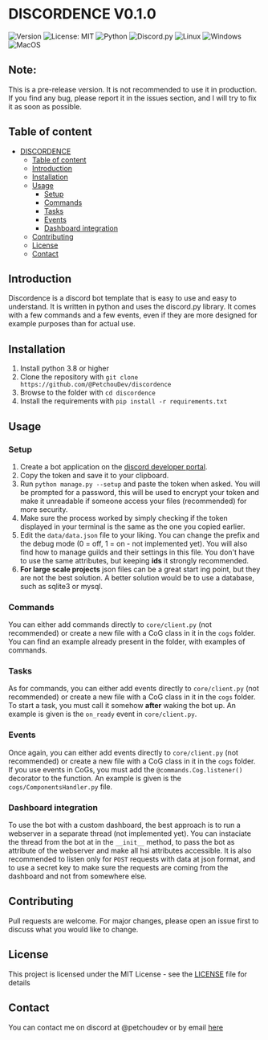 # DISCORDENCE  V0.1.0
![Version](https://img.shields.io/badge/version-0.1.0-blue)
![License: MIT](https://img.shields.io/badge/License-MIT-yellow.svg)
![Python](https://img.shields.io/badge/python-3670A0?logo=python&logoColor=ffdd54)
![Discord.py](https://img.shields.io/badge/discord.py-2.2.3-blue)
![Linux](https://img.shields.io/badge/Linux-FCC624?logo=linux&logoColor=black)
![Windows](https://img.shields.io/badge/Windows-0078D6?logo=windows&logoColor=white)
![MacOS](https://img.shields.io/badge/MacOS-000000?logo=apple&logoColor=white)


## Note:
This is a pre-release version. It is not recommended to use it in production.
If you find any bug, please report it in the issues section, and I will try to fix it as soon as possible.

## Table of content
- [DISCORDENCE](#discordence)
  - [Table of content](#table-of-content)
  - [Introduction](#introduction)
  - [Installation](#installation)
  - [Usage](#usage)
    - [Setup](#setup)
    - [Commands](#commands)
    - [Tasks](#tasks)
    - [Events](#events)
    - [Dashboard integration](#dashboard-integration)
  - [Contributing](#contributing)
  - [License](#license)
  - [Contact](#contact)

## Introduction
Discordence is a discord bot template that is easy to use and easy to understand. It is written in python and uses the discord.py library. 
It comes with a few commands and a few events, even if they are more designed for example purposes than for actual use.

## Installation
1. Install python 3.8 or higher
2. Clone the repository with `git clone https://github.com/@PetchouDev/discordence`
3. Browse to the folder with `cd discordence`
4. Install the requirements with `pip install -r requirements.txt`


## Usage
### Setup
1. Create a bot application on the [discord developer portal](https://discord.com/developers/applications).
2. Copy the token and save it to your clipboard.
3. Run `python manage.py --setup` and paste the token when asked. You will be prompted for a password, this will be used to encrypt your token and make it unreadable if someone access your files (recommended) for more security.
4. Make sure  the process worked by simply checking if the token displayed in your terminal is the same as the one you copied earlier.
5. Edit the `data/data.json` file to your liking. You can change the prefix and the debug mode (0 = off, 1 = on - not implemented yet). You will also find how to manage guilds and their settings in this file. You don't have to use the same attributes, but keeping **ids** it strongly recommended.
6. **For large scale projects** json files can be a great start ing point, but they are not the best solution. A better solution would be to use a database, such as sqlite3 or mysql.

### Commands
You can either add commands directly to `core/client.py` (not recommended) or create a new file with a CoG class in it in the `cogs` folder. You can find an example already present in the folder, with examples of commands.

### Tasks
As for commands, you can either add events directly to `core/client.py` (not recommended) or create a new file with a CoG class in it in the `cogs` folder. 
To start a task, you must call it somehow **after** waking the bot up. An example is given is the `on_ready` event in `core/client.py`.

### Events
Once again, you can either add events directly to `core/client.py` (not recommended) or create a new file with a CoG class in it in the `cogs` folder. If you use events in CoGs, you must add the `@commands.Cog.listener()` decorator to the function. An example is given is the `cogs/ComponentsHandler.py` file.

### Dashboard integration
To use the bot with a custom dashboard, the best approach is to run a webserver in a separate thread (not implemented yet). You can instaciate the thread from the bot at in the `__init__` method, to pass the bot as attribute of the webserver and make all hsi attributes accessible. 
It is also recommended to listen only for `POST` requests with data at json format, and to use a secret key to make sure the requests are coming from the dashboard and not from somewhere else. 

## Contributing
Pull requests are welcome. For major changes, please open an issue first to discuss what you would like to change.

## License
This project is licensed under the MIT License - see the [LICENSE](LICENSE) file for details

## Contact
You can contact me on discord at @petchoudev or by email [here](mailto:contact@petchou.ovh)
